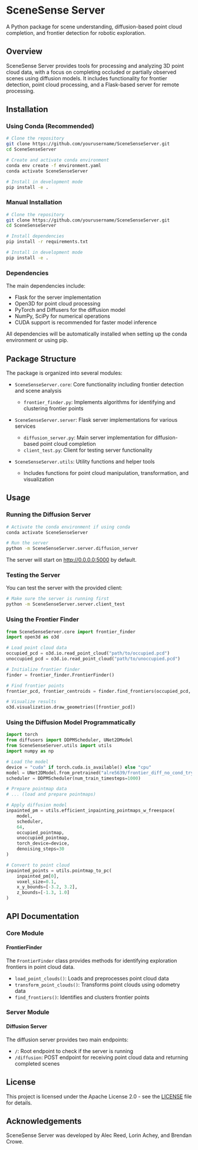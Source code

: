 # SceneSense Server

A Python package for scene understanding, diffusion-based point cloud completion, and frontier detection for robotic exploration.

## Overview

SceneSense Server provides tools for processing and analyzing 3D point cloud data, with a focus on completing occluded or partially observed scenes using diffusion models. It includes functionality for frontier detection, point cloud processing, and a Flask-based server for remote processing.

## Installation

### Using Conda (Recommended)
```bash
# Clone the repository
git clone https://github.com/yourusername/SceneSenseServer.git
cd SceneSenseServer

# Create and activate conda environment
conda env create -f environment.yaml
conda activate SceneSenseServer

# Install in development mode
pip install -e .
```

### Manual Installation
```bash
# Clone the repository
git clone https://github.com/yourusername/SceneSenseServer.git
cd SceneSenseServer

# Install dependencies
pip install -r requirements.txt

# Install in development mode
pip install -e .
```

### Dependencies
The main dependencies include:
- Flask for the server implementation
- Open3D for point cloud processing
- PyTorch and Diffusers for the diffusion model
- NumPy, SciPy for numerical operations
- CUDA support is recommended for faster model inference

All dependencies will be automatically installed when setting up the conda environment or using pip.

## Package Structure

The package is organized into several modules:

- `SceneSenseServer.core`: Core functionality including frontier detection and scene analysis
  - `frontier_finder.py`: Implements algorithms for identifying and clustering frontier points
  
- `SceneSenseServer.server`: Flask server implementations for various services
  - `diffusion_server.py`: Main server implementation for diffusion-based point cloud completion
  - `client_test.py`: Client for testing server functionality
  
- `SceneSenseServer.utils`: Utility functions and helper tools
  - Includes functions for point cloud manipulation, transformation, and visualization

## Usage

### Running the Diffusion Server
```bash
# Activate the conda environment if using conda
conda activate SceneSenseServer

# Run the server
python -m SceneSenseServer.server.diffusion_server
```

The server will start on http://0.0.0.0:5000 by default.

### Testing the Server
You can test the server with the provided client:

```bash
# Make sure the server is running first
python -m SceneSenseServer.server.client_test
```

### Using the Frontier Finder
```python
from SceneSenseServer.core import frontier_finder
import open3d as o3d

# Load point cloud data
occupied_pcd = o3d.io.read_point_cloud("path/to/occupied.pcd")
unoccupied_pcd = o3d.io.read_point_cloud("path/to/unoccupied.pcd")

# Initialize frontier finder
finder = frontier_finder.FrontierFinder()

# Find frontier points
frontier_pcd, frontier_centroids = finder.find_frontiers(occupied_pcd, unoccupied_pcd)

# Visualize results
o3d.visualization.draw_geometries([frontier_pcd])
```

### Using the Diffusion Model Programmatically
```python
import torch
from diffusers import DDPMScheduler, UNet2DModel
from SceneSenseServer.utils import utils
import numpy as np

# Load the model
device = "cuda" if torch.cuda.is_available() else "cpu"
model = UNet2DModel.from_pretrained("alre5639/frontier_diff_no_cond_try_2").to(device)
scheduler = DDPMScheduler(num_train_timesteps=1000)

# Prepare pointmap data
# ... (load and prepare pointmaps)

# Apply diffusion model
inpainted_pm = utils.efficient_inpainting_pointmaps_w_freespace(
    model, 
    scheduler, 
    64, 
    occupied_pointmap, 
    unoccupied_pointmap,
    torch_device=device,
    denoising_steps=30
)

# Convert to point cloud
inpainted_points = utils.pointmap_to_pc(
    inpainted_pm[0], 
    voxel_size=0.1, 
    x_y_bounds=[-3.2, 3.2], 
    z_bounds=[-1.3, 1.0]
)
```

## API Documentation

### Core Module

#### FrontierFinder
The `FrontierFinder` class provides methods for identifying exploration frontiers in point cloud data.
- `load_point_clouds()`: Loads and preprocesses point cloud data
- `transform_point_clouds()`: Transforms point clouds using odometry data
- `find_frontiers()`: Identifies and clusters frontier points

### Server Module

#### Diffusion Server
The diffusion server provides two main endpoints:
- `/`: Root endpoint to check if the server is running
- `/diffusion`: POST endpoint for receiving point cloud data and returning completed scenes

## License

This project is licensed under the Apache License 2.0 - see the [LICENSE](LICENSE) file for details.

## Acknowledgements

SceneSense Server was developed by Alec Reed, Lorin Achey, and Brendan Crowe.
